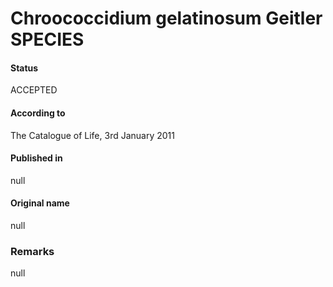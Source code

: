 # Chroococcidium gelatinosum Geitler SPECIES

#### Status
ACCEPTED

#### According to
The Catalogue of Life, 3rd January 2011

#### Published in
null

#### Original name
null

### Remarks
null